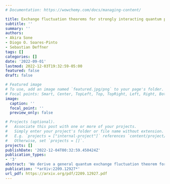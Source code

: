```yaml
---
# Documentation: https://wowchemy.com/docs/managing-content/

title: Exchange fluctuation theorems for strongly interacting quantum pumps
subtitle: ''
summary: ''
authors:
- Akira Sone
- Diogo O. Soares-Pinto
- Sebastian Deffner
tags: []
categories: []
date: '2022-09-01'
lastmod: 2022-12-03T19:32:59-05:00
featured: false
draft: false

# Featured image
# To use, add an image named `featured.jpg/png` to your page's folder.
# Focal points: Smart, Center, TopLeft, Top, TopRight, Left, Right, BottomLeft, Bottom, BottomRight.
image:
  caption: ''
  focal_point: ''
  preview_only: false

# Projects (optional).
#   Associate this post with one or more of your projects.
#   Simply enter your project's folder or file name without extension.
#   E.g. `projects = ["internal-project"]` references `content/project/deep-learning/index.md`.
#   Otherwise, set `projects = []`.
projects: []
publishDate: '2022-12-04T00:32:59.450424Z'
publication_types:
- '3'
abstract: 'We derive a general quantum exchange fluctuation theorem for multipartite systems with arbitrary coupling strengths by taking into account the informational contribution of the back-action of the quantum measurements. The resulting second law of thermodynamics for the net entropy production is tighter bounded by the quantum mutual information of the conditional thermal state, which is a thermal state conditioned on the initial energy measurement. These results elucidate the role of quantum correlations in the heat exchange between multiple subsystems interacting with arbitrary coupling strengths. '
publication: '*arXiv:2209.12927*'
url_pdf: https://arxiv.org/pdf/2209.12927.pdf
---
```

